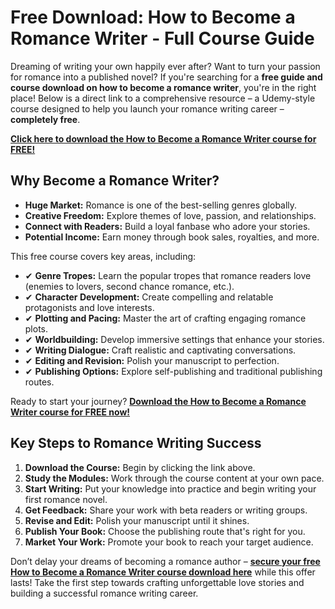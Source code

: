 # Free Download: How to Become a Romance Writer - Full Course Guide

Dreaming of writing your own happily ever after? Want to turn your passion for romance into a published novel? If you're searching for a **free guide and course download on how to become a romance writer**, you're in the right place! Below is a direct link to a comprehensive resource – a Udemy-style course designed to help you launch your romance writing career – **completely free**.

[**Click here to download the How to Become a Romance Writer course for FREE!**](https://udemywork.com/how-to-become-a-romance-writer)

## Why Become a Romance Writer?

*   **Huge Market:** Romance is one of the best-selling genres globally.
*   **Creative Freedom:** Explore themes of love, passion, and relationships.
*   **Connect with Readers:** Build a loyal fanbase who adore your stories.
*   **Potential Income:** Earn money through book sales, royalties, and more.

This free course covers key areas, including:

*   ✔ **Genre Tropes:** Learn the popular tropes that romance readers love (enemies to lovers, second chance romance, etc.).
*   ✔ **Character Development:** Create compelling and relatable protagonists and love interests.
*   ✔ **Plotting and Pacing:** Master the art of crafting engaging romance plots.
*   ✔ **Worldbuilding:** Develop immersive settings that enhance your stories.
*   ✔ **Writing Dialogue:** Craft realistic and captivating conversations.
*   ✔ **Editing and Revision:** Polish your manuscript to perfection.
*   ✔ **Publishing Options:** Explore self-publishing and traditional publishing routes.

Ready to start your journey? **[Download the How to Become a Romance Writer course for FREE now!](https://udemywork.com/how-to-become-a-romance-writer)**

## Key Steps to Romance Writing Success

1.  **Download the Course:** Begin by clicking the link above.
2.  **Study the Modules:** Work through the course content at your own pace.
3.  **Start Writing:** Put your knowledge into practice and begin writing your first romance novel.
4.  **Get Feedback:** Share your work with beta readers or writing groups.
5.  **Revise and Edit:** Polish your manuscript until it shines.
6.  **Publish Your Book:** Choose the publishing route that's right for you.
7.  **Market Your Work:** Promote your book to reach your target audience.

Don’t delay your dreams of becoming a romance author – **[secure your free How to Become a Romance Writer course download here](https://udemywork.com/how-to-become-a-romance-writer)** while this offer lasts! Take the first step towards crafting unforgettable love stories and building a successful romance writing career.
